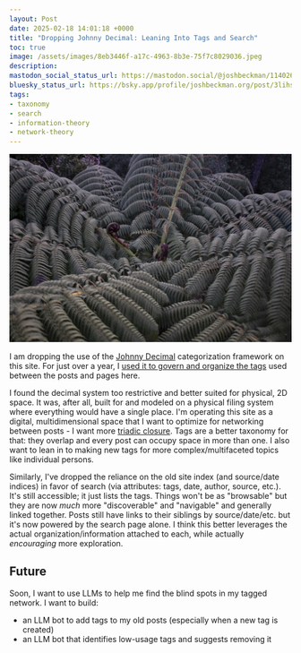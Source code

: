 ```yaml
---
layout: Post
date: 2025-02-18 14:01:18 +0000
title: "Dropping Johnny Decimal: Leaning Into Tags and Search"
toc: true
image: /assets/images/8eb3446f-a17c-4963-8b3e-75f7c8029036.jpeg
description: 
mastodon_social_status_url: https://mastodon.social/@joshbeckman/114026098465391036
bluesky_status_url: https://bsky.app/profile/joshbeckman.org/post/3lihseee2d42a
tags:
- taxonomy
- search
- information-theory
- network-theory
---
```



![a radial black tree fern](/assets/images/8eb3446f-a17c-4963-8b3e-75f7c8029036.jpeg)

I am dropping the use of the [Johnny Decimal](https://johnnydecimal.com) categorization framework on this site. For just over a year, I [used it to govern and organize the tags](https://www.joshbeckman.org/notes/about-the-index) used between the posts and pages here.

I found the decimal system too restrictive and better suited for physical, 2D space. It was, after all, built for and modeled on a physical filing system where everything would have a single place. I'm operating this site as a digital, multidimensional space that I want to optimize for networking between posts - I want more [triadic closure](https://www.joshbeckman.org/notes/465072858). Tags are a better taxonomy for that: they overlap and every post can occupy space in more than one. I also want to lean in to making new tags for more complex/multifaceted topics like individual persons.

Similarly, I've dropped the reliance on the old site index (and source/date indices) in favor of search (via attributes: tags, date, author, source, etc.). It's still accessible; it just lists the tags. Things won't be as "browsable" but they are now _much_ more "discoverable" and "navigable" and generally linked together. Posts still have links to their siblings by source/date/etc. but it's now powered by the search page alone. I think this better leverages the actual organization/information attached to each, while actually _encouraging_ more exploration.

## Future

Soon, I want to use LLMs to help me find the blind spots in my tagged network. I want to build:
- an LLM bot to add tags to my old posts (especially when a new tag is created)
- an LLM bot that identifies low-usage tags and suggests removing it
